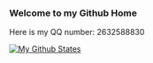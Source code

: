 ### Welcome to my Github Home

Here is my QQ number: 2632588830

[![My Github States](https://github-readme-stats.vercel.app/api?username=sumucheng233)]()
